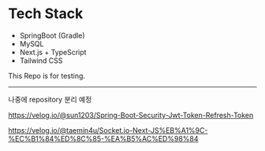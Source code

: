 # Tech Stack
+ SpringBoot (Gradle)
+ MySQL
+ Next.js + TypeScript
+ Tailwind CSS

This Repo is for testing.

---
나중에 repository 분리 예정


https://velog.io/@sun1203/Spring-Boot-Security-Jwt-Token-Refresh-Token

https://velog.io/@taemin4u/Socket.io-Next-JS%EB%A1%9C-%EC%B1%84%ED%8C%85-%EA%B5%AC%ED%98%84